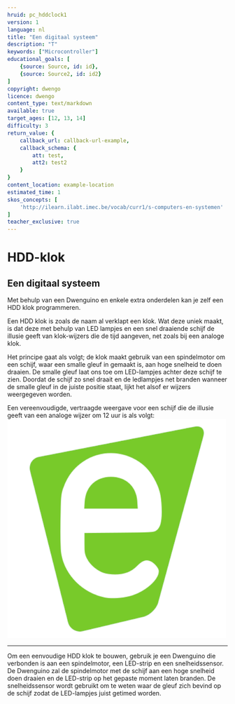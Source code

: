 ```yaml
---
hruid: pc_hddclock1
version: 1
language: nl
title: "Een digitaal systeem"
description: "T"
keywords: ["Microcontroller"]
educational_goals: [
    {source: Source, id: id}, 
    {source: Source2, id: id2}
]
copyright: dwengo
licence: dwengo
content_type: text/markdown
available: true
target_ages: [12, 13, 14]
difficulty: 3
return_value: {
    callback_url: callback-url-example,
    callback_schema: {
        att: test,
        att2: test2
    }
}
content_location: example-location
estimated_time: 1
skos_concepts: [
    'http://ilearn.ilabt.imec.be/vocab/curr1/s-computers-en-systemen'
]
teacher_exclusive: true
---
```


# HDD-klok

## Een digitaal systeem

Met behulp van een Dwenguino en enkele extra onderdelen kan je zelf een HDD klok programmeren. 

Een HDD klok is zoals de naam al verklapt een klok. Wat deze uniek maakt, is dat deze met behulp van LED lampjes en een snel draaiende schijf de illusie geeft van klok-wijzers die de tijd aangeven, net zoals bij een analoge klok.  

Het principe gaat als volgt; de klok maakt gebruik van een spindelmotor om een schijf, waar een smalle gleuf in gemaakt is, aan hoge snelheid te doen draaien. De smalle gleuf laat ons toe om LED-lampjes achter deze schijf te zien. Doordat de schijf zo snel draait en de ledlampjes net branden wanneer de smalle gleuf in de juiste positie staat, lijkt het alsof er wijzers weergegeven worden. 

Een vereenvoudigde, vertraagde weergave voor een schijf die de illusie geeft van een analoge wijzer om 12 uur is als volgt:
!["Werking HDD klok."](embed/dwengo.png)

***

Om een eenvoudige HDD klok te bouwen, gebruik je een Dwenguino die verbonden is aan een spindelmotor, een LED-strip en een snelheidssensor. De Dwenguino zal de spindelmotor met de schijf aan een hoge snelheid doen draaien en de LED-strip op het gepaste moment laten branden. De snelheidssensor wordt gebruikt om te weten waar de gleuf zich bevind op de schijf zodat de LED-lampjes juist getimed worden.



